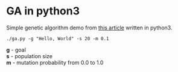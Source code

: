 # GA in python3

Simple genetic algorithm demo from [this article](https://burakkanber.com/blog/machine-learning-genetic-algorithms-part-1-javascript/) written in python3.

	./ga.py -g "Hello, World" -s 20 -m 0.1

**g** - goal  
**s** - population size  
**m** - mutation probability from 0.0 to 1.0
